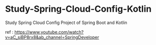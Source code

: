 # Study-Spring-Cloud-Config-Kotlin
Study Spring Cloud Config Project of Spring Boot and Kotlin

ref : https://www.youtube.com/watch?v=aC_siBP8rx8&ab_channel=SpringDeveloper
